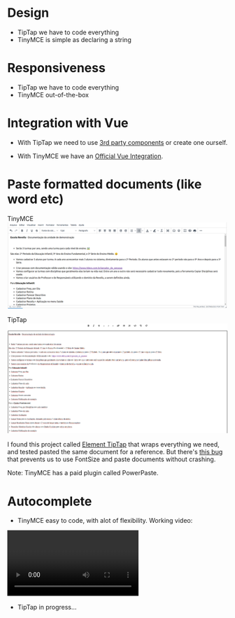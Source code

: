 # Design

- TipTap we have to code everything
- TinyMCE is simple as declaring a string

# Responsiveness

- TipTap we have to code everything
- TinyMCE out-of-the-box

# Integration with Vue

- With TipTap we need to use [3rd party components](https://github.com/Leecason/element-tiptap) or create one ourself.

- With TinyMCE we have an [Official Vue Integration](https://github.com/tinymce/tinymce-vue).

# Paste formatted documents (like word etc)

TinyMCE
![image](doc-TinyMCE.png)

TipTap
![image](doc-tiptap.png)

I found this project called [Element TipTap](https://github.com/Leecason/element-tiptap) that wraps everything we need, and tested pasted the same document for a reference. But there's [this bug](https://github.com/Leecason/element-tiptap/issues/170) that prevents us to use FontSize and paste documents without crashing.

Note: TinyMCE has a paid plugin called PowerPaste.

# Autocomplete

- TinyMCE easy to code, with alot of flexibility. Working video:

![video](tiny-auto.mp4)

- TipTap in progress...



